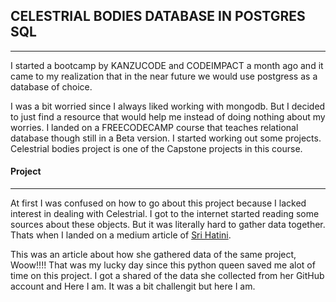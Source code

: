## CELESTRIAL BODIES DATABASE IN POSTGRES SQL
----
I started a bootcamp by KANZUCODE and CODEIMPACT a month ago and it came to my realization that in the near future we would use postgress as a database of choice.

I was a bit worried since I always liked working with mongodb. But I decided to just find a resource that would help me instead of doing nothing about my worries.
I landed on a FREECODECAMP course that teaches relational database though still in a Beta version. I started working out some projects.
Celestrial bodies project is one of the Capstone projects in this course.

#### Project
----
At first I was confused on how to go about this project because I lacked interest in dealing with Celestrial. I got to the internet started reading some sources about these objects. But it was literally hard to gather data together. Thats when I landed on a medium article of [Sri Hatini](https://medium.com/@sri.hartini?source=---three_column_layout_sidebar----------------------------------).

This was an article about how she gathered data of the same project, Woow!!!!
That was my lucky day since this python queen saved me alot of time on this project. I got a shared of the data she collected from her GitHub account and Here I am.
It was a bit challengit but here I am.